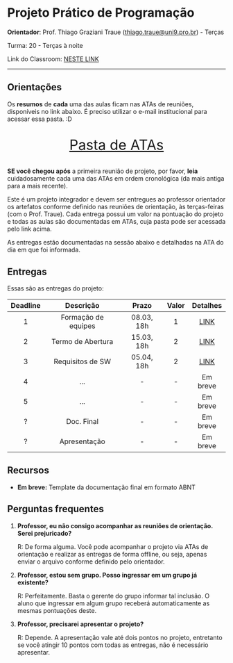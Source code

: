 # Projeto Prático de Programação

**Orientador**: Prof. Thiago Graziani Traue (thiago.traue@uni9.pro.br) - Terças

Turma: 20 - Terças à noite

Link do Classroom: [NESTE LINK](https://classroom.google.com/c/NDY1OTg2MzU3MTIy?cjc=j5k73bj)

***

## Orientações

Os **resumos** de **cada** uma das aulas ficam nas ATAs de reuniões, disponíveis no link abaixo. É preciso utilizar o e-mail institucional para acessar essa pasta. :D

<p style="font-size:2.3em;text-align:center">
    <a href="https://drive.google.com/drive/folders/1D34VWx0WraUU06zzIRr_r0n24d_HpOY2?usp=sharing" target="_blank">Pasta de ATAs</a>
</p>

**SE você chegou após** a primeira reunião de projeto, por favor, **leia** cuidadosamente cada uma das ATAs em ordem cronológica (da mais antiga para a mais recente).

Este é um projeto integrador e devem ser entregues ao professor orientador os artefatos conforme definido nas reuniões de orientação, às terças-feiras (com o Prof. Traue). Cada entrega possui um valor na pontuação do projeto e todas as aulas são documentadas em ATAs, cuja pasta pode ser acessada pelo link acima.

As entregas estão documentadas na sessão abaixo e detalhadas na ATA do dia em que foi informada.

## Entregas

Essas são as entregas do projeto:

| Deadline |      Descrição      | Prazo      | Valor | Detalhes                                                                                                |
|:--------:|:-------------------:|:----------:|:-----:|:-------------------------------------------------------------------------------------------------------:|
|    1     | Formação de equipes | 08.03, 18h |   1   |[LINK](https://docs.google.com/document/d/1CJ15w6Rw5wRghnuJwiCszN4ZLsgiye7ut46atHfk1bc/edit?usp=sharing) |
|    2     | Termo de Abertura   | 15.03, 18h |   2   |[LINK](https://docs.google.com/document/d/1z6h47Zp2pxWXMrk_Z1wnfBu8ZrRyWQB71FRpFHp5tY0/edit?usp=sharing) |
|    3     | Requisitos de SW    | 05.04, 18h |   2   |[LINK](https://docs.google.com/document/d/13jBa8ka5J3-vZeYSErFIUR0QLw-b06dPBIYQcpvyvTk/edit?usp=sharing) |
|    4     | ...                 |   -        |   -   |Em breve |
|    5     | ...                 |   -        |   -   |Em breve |
|    ?     | Doc. Final          |   -        |   -   |Em breve |
|    ?     | Apresentação        |   -        |   -   |Em breve |

## Recursos

- **Em breve:** Template da documentação final em formato ABNT

## Perguntas frequentes

1. **Professor, eu não consigo acompanhar as reuniões de orientação. Serei prejuricado?**
  
    R: De forma alguma. Você pode acompanhar o projeto via ATAs de orientação e realizar as entregas de forma offline, ou seja, apenas enviar o arquivo conforme definido pelo orientador.

2. **Professor, estou sem grupo. Posso ingressar em um grupo já existente?**

    R: Perfeitamente. Basta o gerente do grupo informar tal inclusão. O aluno que ingressar em algum grupo receberá automaticamente as mesmas pontuações deste.

3. **Professor, precisarei apresentar o projeto?**

    R: Depende. A apresentação vale até dois pontos no projeto, entretanto se você atingir 10 pontos com todas as entregas, não é necessário apresentar.    